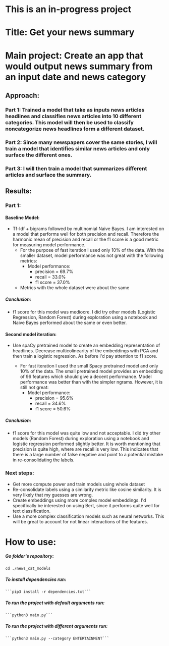 # This is an in-progress project
# Title: Get your news summary

# Main project: Create an app that would output news summary from an input date and news category
## Approach:

### Part 1: Trained a model that take as inputs news articles headlines and classifies news articles into 10 different categories. This model will then be used to classify noncategorize news headlines form a different dataset.

### Part 2: Since many newspapers cover the same stories, I will train a model that identifies similar news articles and only surface the different ones.

### Part 3: I will then train a model that summarizes different articles and surface the summary.

## Results:
### Part 1:
#### Baseline Model:
* Tf-Idf + bigrams followed by multinomial Naive Bayes. I am interested on a model that performs well for both precision and recall. Therefore the harmonic mean of precision and recall or the f1 score is a good metric for measuring model performance.
    * For the purpose of fast iteration I used only 10% of the data. With the smaller dataset, model performance was not great with the following metrics:
         * Model performance:
            * precision = 69.7%
            * recall = 33.0%
            * f1 score = 37.0%
    * Metrics with the whole dataset were about the same
##### Conclusion:
* f1 score for this model was mediocre. I did try other models (Logistic Regression, Random Forest) during exploration using a notebook and Naive Bayes performed about the same or even better.

#### Second model iteration:
* Use spaCy pretrained model to create an embedding representation of headlines. Decrease multicolinearity of the embeddings with PCA and then train a logistic regression. As before I'd pay attention to f1 score.

   * For fast iteration I used the small Spacy pretrained model and only 10% of the data. The small pretrained model provides an embedding of 96 features which should give a decent performance. Model performance was better than with the simpler ngrams. However, it is still not great:
      * Model performance:
         * precision = 95.6%
         * recall = 34.6%
         * f1 score = 50.6%

##### Conclusion:
* f1 score for this model was quite low and not acceptable. I did try other models (Random Forest) during exploration using a notebook and logistic regression performed slightly better. It is worth mentioning that precision is quite high, where are recall is very low. This indicates that there is a large number of false negative and point to a potential mistake in re-consolidating the labels.

### Next steps:
* Get more compute power and train models using whole dataset
* Re-consolidate labels using a similarity metric like cosine similarity. It is very likely that my guesses are wrong.
* Create embeddings using more complex model embeddings. I'd specifically be interested on using Bert, since it performs quite well for text classification.
* Use a more complex classification models such as neural networks. This will be great to account for not linear interactions of the features.

# How to use:
##### Go folder's repository:

```cd ./news_cat_models```

##### To install dependencies run: 
    ```pip3 install -r dependencies.txt```

##### To run the project with default arguments run:
    ```python3 main.py```

##### To run the project with different arguments run:
    ```python3 main.py --category ENTERTAINMENT```
